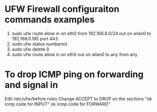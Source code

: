 # UFW Firewall configuraiton commands examples
1. sudo ufw route allow in on eth0 from 192.168.8.0/24 out on wlan0 to 192.168.0.195 port 443
2. sudo ufw status numbered
3. sudo ufw delete 9
4. sudo ufw route allow in on eth0 out on wlan0 to any from any

# To drop ICMP ping on forwarding and signal in
Edit /etc/ufw/before.rules
Change ACCEPT to DROP on the sections "ok icmp code for INPUT" ok icmp code for FORWARD"